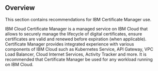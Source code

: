 ## Overview

This section contains recommendations for IBM Certificate Manager use.

IBM Cloud Certificate Manager is a managed service on IBM Cloud that allows to securely manage the lifecycle of digital certificates, ensure certificates are valid and renewed before expiration (when applicable). Certificate Manager provides integrated experience with various components of IBM Cloud such as Kubernetes Service, API Gateway, VPC Load Balancer, Cloud Internet Services, Activity Tracker and more. It is recommended that Certificate Manager be used for any workload running on IBM Cloud.